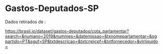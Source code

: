 # Gastos-Deputados-SP

Dados retirados de :

https://brasil.io/dataset/gastos-deputados/cota_parlamentar?search=&numano=2019&nummes=&datemissao=&txnomeparlamentar=&sgpartido=PT&sguf=SP&txtdescricao=&txtcnpjcpf=&txtfornecedor=&vlrliquido=
